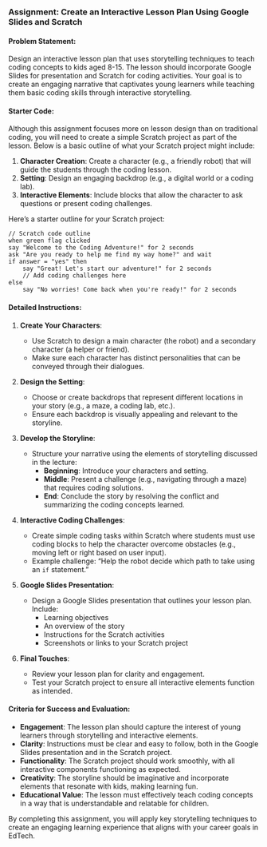### Assignment: Create an Interactive Lesson Plan Using Google Slides and Scratch

#### Problem Statement:
Design an interactive lesson plan that uses storytelling techniques to teach coding concepts to kids aged 8-15. The lesson should incorporate Google Slides for presentation and Scratch for coding activities. Your goal is to create an engaging narrative that captivates young learners while teaching them basic coding skills through interactive storytelling.

#### Starter Code:
Although this assignment focuses more on lesson design than on traditional coding, you will need to create a simple Scratch project as part of the lesson. Below is a basic outline of what your Scratch project might include:

1. **Character Creation**: Create a character (e.g., a friendly robot) that will guide the students through the coding lesson.
2. **Setting**: Design an engaging backdrop (e.g., a digital world or a coding lab).
3. **Interactive Elements**: Include blocks that allow the character to ask questions or present coding challenges.

Here’s a starter outline for your Scratch project:

```scratch
// Scratch code outline
when green flag clicked
say "Welcome to the Coding Adventure!" for 2 seconds
ask "Are you ready to help me find my way home?" and wait
if answer = "yes" then
    say "Great! Let's start our adventure!" for 2 seconds
    // Add coding challenges here
else
    say "No worries! Come back when you're ready!" for 2 seconds
```

#### Detailed Instructions:
1. **Create Your Characters**:
   - Use Scratch to design a main character (the robot) and a secondary character (a helper or friend).
   - Make sure each character has distinct personalities that can be conveyed through their dialogues.

2. **Design the Setting**:
   - Choose or create backdrops that represent different locations in your story (e.g., a maze, a coding lab, etc.).
   - Ensure each backdrop is visually appealing and relevant to the storyline.

3. **Develop the Storyline**:
   - Structure your narrative using the elements of storytelling discussed in the lecture:
     - **Beginning**: Introduce your characters and setting.
     - **Middle**: Present a challenge (e.g., navigating through a maze) that requires coding solutions.
     - **End**: Conclude the story by resolving the conflict and summarizing the coding concepts learned.

4. **Interactive Coding Challenges**:
   - Create simple coding tasks within Scratch where students must use coding blocks to help the character overcome obstacles (e.g., moving left or right based on user input).
   - Example challenge: “Help the robot decide which path to take using an `if` statement.”

5. **Google Slides Presentation**:
   - Design a Google Slides presentation that outlines your lesson plan. Include:
     - Learning objectives
     - An overview of the story
     - Instructions for the Scratch activities
     - Screenshots or links to your Scratch project

6. **Final Touches**:
   - Review your lesson plan for clarity and engagement.
   - Test your Scratch project to ensure all interactive elements function as intended.

#### Criteria for Success and Evaluation:
- **Engagement**: The lesson plan should capture the interest of young learners through storytelling and interactive elements.
- **Clarity**: Instructions must be clear and easy to follow, both in the Google Slides presentation and in the Scratch project.
- **Functionality**: The Scratch project should work smoothly, with all interactive components functioning as expected.
- **Creativity**: The storyline should be imaginative and incorporate elements that resonate with kids, making learning fun.
- **Educational Value**: The lesson must effectively teach coding concepts in a way that is understandable and relatable for children.

By completing this assignment, you will apply key storytelling techniques to create an engaging learning experience that aligns with your career goals in EdTech.